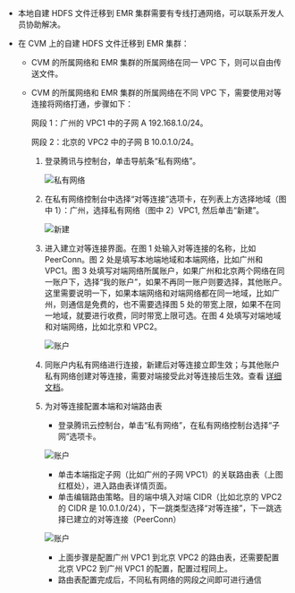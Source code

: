- 本地自建 HDFS 文件迁移到 EMR 集群需要有专线打通网络，可以联系开发人员协助解决。

- 在 CVM 上的自建 HDFS 文件迁移到 EMR 集群：

    - CVM 的所属网络和 EMR 集群的所属网络在同一 VPC 下，则可以自由传送文件。
    - CVM 的所属网络和 EMR 集群的所属网络在不同 VPC 下，需要使用对等连接将网络打通，步骤如下：

        网段 1：广州的 VPC1 中的子网 A 192.168.1.0/24。

        网段 2：北京的 VPC2 中的子网 B 10.0.1.0/24。

        1. 登录腾讯与控制台，单击导航条“私有网络”。

            ![私有网络](https://mc.qcloudimg.com/static/img/e5754fe9830a0a69a72b3b7a4975df5e/6-3-2-1.png)

        2. 在私有网络控制台中选择“对等连接”选项卡，在列表上方选择地域（图中 1）：广州，选择私有网络（图中 2）VPC1, 然后单击“新建”。

            ![新建](https://mc.qcloudimg.com/static/img/548f8856cc607d512c95c88460901e52/6-3-2-2.png)

        3. 进入建立对等连接界面。在图 1 处输入对等连接的名称，比如PeerConn。图 2 处是填写本地端地域和本端网络，比如广州和 VPC1。图 3 处填写对端网络所属账户，如果广州和北京两个网络在同一账户下，选择“我的账户”，如果不再同一账户则要选择，其他账户。这里需要说明一下，如果本端网络和对端网络都在同一地域，比如广州，则通信是免费的，也不需要选择图 5 处的带宽上限，如果不在同一地域，就要进行收费，同时带宽上限可选。在图 4 处填写对端地域和对端网络，比如北京和 VPC2。

            ![账户](https://mc.qcloudimg.com/static/img/7c8cf5effea52cf4e55c902dd0d0b209/6-3-2-3.png)

        4. 同账户内私有网络进行连接，新建后对等连接立即生效；与其他账户私有网络创建对等连接，需要对端接受此对等连接后生效。查看 [详细文档](https://cloud.tencent.com/document/product/215/5000)。

        5. 为对等连接配置本端和对端路由表

            - 登录腾讯云控制台，单击“私有网络”，在私有网络控制台选择“子网”选项卡。

            ![账户](https://mc.qcloudimg.com/static/img/bd8d1d0edcba037fda285b7f24099d7e/6-3-2-4.png)

            - 单击本端指定子网（比如广州的子网 VPC1）的关联路由表（上图红框处），进入路由表详情页面。
            - 单击编辑路由策略。目的端中填入对端 CIDR（比如北京的 VPC2 的 CIDR 是 10.0.1.0/24），下一跳类型选择“对等连接”，下一跳选择已建立的对等连接（PeerConn）

            ![账户](https://mc.qcloudimg.com/static/img/b583e7da235db65252e79c296171865b/6-3-2-5.png)

            - 上面步骤是配置广州 VPC1 到北京 VPC2 的路由表，还需要配置北京 VPC2 到广州 VPC1 的配置，配置过程同上。
            - 路由表配置完成后，不同私有网络的网段之间即可进行通信
